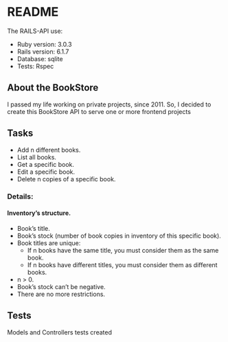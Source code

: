 # README

The RAILS-API use:

* Ruby version: 3.0.3
* Rails version: 6.1.7
* Database: sqlite
* Tests: Rspec

## About the BookStore

I passed my life working on private projects, since 2011. So, I decided to create this BookStore API to serve one or more frontend projects

## Tasks

- Add n different books.
- List all books.
- Get a specific book.
- Edit a specific book.
- Delete n copies of a specific book.

### Details:
#### Inventory’s structure.
- Book’s title.
- Book’s stock (number of book copies in inventory of this specific book).
- Book titles are unique:
  - If n books have the same title, you must consider them as the same book.
  - If n books have different titles, you must consider them as different books.
-  n > 0.
- Book’s stock can’t be negative.
- There are no more restrictions.

## Tests
Models and Controllers tests created
